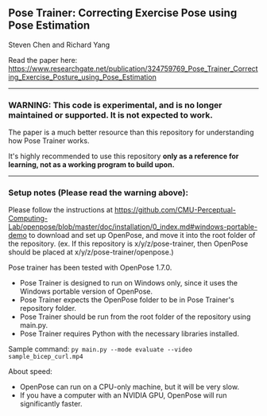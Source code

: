 ## Pose Trainer: Correcting Exercise Pose using Pose Estimation

Steven Chen and Richard Yang

Read the paper here: https://www.researchgate.net/publication/324759769_Pose_Trainer_Correcting_Exercise_Posture_using_Pose_Estimation

------------------------

### WARNING: This code is experimental, and is no longer maintained or supported. It is not expected to work.

The paper is a much better resource than this repository for understanding how Pose Trainer works.

It's highly recommended to use this repository **only as a reference for learning, not as a working program to build upon.**

------------------------

### Setup notes (Please read the warning above):

Please follow the instructions at 
https://github.com/CMU-Perceptual-Computing-Lab/openpose/blob/master/doc/installation/0_index.md#windows-portable-demo
to download and set up OpenPose, and move it into the root folder of the repository.
(ex. If this repository is x/y/z/pose-trainer, then OpenPose should be placed at x/y/z/pose-trainer/openpose.)

Pose trainer has been tested with OpenPose 1.7.0.

- Pose Trainer is designed to run on Windows only, since it uses the Windows portable version of OpenPose.
- Pose Trainer expects the OpenPose folder to be in Pose Trainer's repository folder.
- Pose Trainer should be run from the root folder of the repository using main.py.
- Pose Trainer requires Python with the necessary libraries installed.

Sample command: `py main.py --mode evaluate --video sample_bicep_curl.mp4`

About speed:

- OpenPose can run on a CPU-only machine, but it will be very slow.
- If you have a computer with an NVIDIA GPU, OpenPose will run significantly faster.
